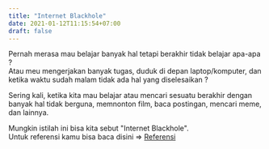 ```yaml
---
title: "Internet Blackhole"
date: 2021-01-12T11:15:54+07:00
draft: false
---
```


Pernah merasa mau belajar banyak hal tetapi berakhir tidak belajar apa-apa ?  
Atau meu mengerjakan banyak tugas, duduk di depan laptop/komputer, dan ketika waktu sudah malam tidak ada hal yang diselesaikan ?

Sering kali, ketika kita mau belajar atau mencari sesuatu berakhir dengan banyak hal tidak berguna, memnonton film, baca postingan, mencari meme, dan lainnya.

Mungkin istilah ini bisa kita sebut "Internet Blackhole".  
Untuk referensi kamu bisa baca disini => [Referensi](https://www.urbandictionary.com/define.php?term=Internet%20black%20hole)